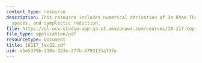 ```yaml
---
content_type: resource
description: This resource includes numerical derivation of De Rham Theory on quotient
  spaces, and symplectic reduction.
file: https://ol-ocw-studio-app-qa.s3.amazonaws.com/courses/18-117-topics-in-several-complex-variables-spring-2005/a5e5379b218a323e277b6789133a73fe_18117_lec32.pdf
file_type: application/pdf
resourcetype: Document
title: 18117_lec32.pdf
uid: a5e5379b-218a-323e-277b-6789133a73fe
---
```

